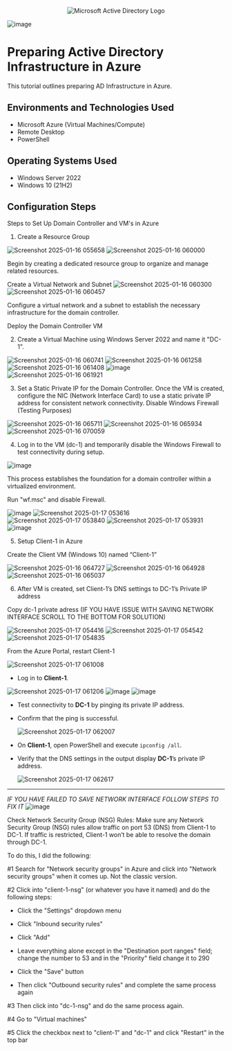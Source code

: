 <p align="center">
<img src="https://i.imgur.com/pU5A58S.png" alt="Microsoft Active Directory Logo"/>

![image](https://github.com/user-attachments/assets/ed0136be-67fc-4a03-9e83-f354841dc4c1)

</p>

<h1>Preparing Active Directory Infrastructure in Azure</h1>
This tutorial outlines preparing AD Infrastructure in Azure.<br />

<h2>Environments and Technologies Used</h2>

- Microsoft Azure (Virtual Machines/Compute)
- Remote Desktop
- PowerShell

<h2>Operating Systems Used </h2>

- Windows Server 2022
- Windows 10 (21H2)

<h2>Configuration Steps</h2>

Steps to Set Up  Domain Controller and VM's in Azure

1) Create a Resource Group

![Screenshot 2025-01-16 055658](https://github.com/user-attachments/assets/f158ca8e-5359-483c-bd46-1313dfebb8af)
![Screenshot 2025-01-16 060000](https://github.com/user-attachments/assets/6980a569-46b7-4a2a-ac05-8150f5bf45c0)

Begin by creating a dedicated resource group to organize and manage related resources.

Create a Virtual Network and Subnet
![Screenshot 2025-01-16 060300](https://github.com/user-attachments/assets/7335a377-c2b9-4869-ac26-784c8184bdca)
![Screenshot 2025-01-16 060457](https://github.com/user-attachments/assets/7895b55a-5449-4b82-a88b-290e4c9b8cbc)

Configure a virtual network and a subnet to establish the necessary infrastructure for the domain controller.

Deploy the Domain Controller VM

2) Create a Virtual Machine using Windows Server 2022 and name it "DC-1".

![Screenshot 2025-01-16 060741](https://github.com/user-attachments/assets/6e24c5c8-3e17-40a7-b6e9-378a4c5a4732)
![Screenshot 2025-01-16 061258](https://github.com/user-attachments/assets/abb23de1-a7f3-4228-b846-6c5fdfc275be)
![Screenshot 2025-01-16 061408](https://github.com/user-attachments/assets/eed0ddba-be41-426b-a266-108478558320)
![image](https://github.com/user-attachments/assets/957fea81-cc2b-4916-832f-a7129efed024)
![Screenshot 2025-01-16 061921](https://github.com/user-attachments/assets/31d9841e-74bf-4116-9b1e-1f42c9bf9e02)

3) Set a Static Private IP for the Domain Controller. Once the VM is created, configure the NIC (Network Interface Card) to use a static private IP address for consistent network connectivity.
Disable Windows Firewall (Testing Purposes)

![Screenshot 2025-01-16 065711](https://github.com/user-attachments/assets/046d9b9f-9887-4eec-9e70-0cbde65ce9a8)
![Screenshot 2025-01-16 065934](https://github.com/user-attachments/assets/968b3f8a-289d-4228-8558-d72f37806700)
![Screenshot 2025-01-16 070059](https://github.com/user-attachments/assets/3fc5b36e-0a33-4716-bedf-5c356752d9cc)


4) Log in to the VM (dc-1) and temporarily disable the Windows Firewall to test connectivity during setup.

![image](https://github.com/user-attachments/assets/b6c4e46c-7120-4c31-8278-f7f8f5d93f37)

This process establishes the foundation for a domain controller within a virtualized environment.

Run "wf.msc" and disable Firewall.

![image](https://github.com/user-attachments/assets/9bd3f8d8-5c1d-4cfb-a6b9-095417f00b4c)
![Screenshot 2025-01-17 053616](https://github.com/user-attachments/assets/397dfd32-f58e-47bb-9ce0-82c521fa46a0)
![Screenshot 2025-01-17 053840](https://github.com/user-attachments/assets/fa9ad88d-f724-45bd-a7a4-c06401efeced)
![Screenshot 2025-01-17 053931](https://github.com/user-attachments/assets/3d1c5459-0a75-451a-a35d-651c5d14328e)
![image](https://github.com/user-attachments/assets/c9d09076-2022-4a33-a47c-185520538156)

5) Setup Client-1 in Azure

Create the Client VM (Windows 10) named “Client-1”

![Screenshot 2025-01-16 064727](https://github.com/user-attachments/assets/20a678fc-9087-4d7a-8099-b6be66825b0d)
![Screenshot 2025-01-16 064928](https://github.com/user-attachments/assets/2e8de1d0-e26d-4fc9-963c-757667211cd1)
![Screenshot 2025-01-16 065037](https://github.com/user-attachments/assets/3468f51f-afb4-4c8b-9cfb-bf33d0bf3964)

6) After VM is created, set Client-1’s DNS settings to DC-1’s Private IP address

Copy dc-1 private adress (IF YOU HAVE ISSUE WITH SAVING NETWORK INTERFACE SCROLL TO THE BOTTOM FOR SOLUTION)

![Screenshot 2025-01-17 054416](https://github.com/user-attachments/assets/31e9783c-e34e-490a-aaa5-46af4d37f5fd)
![Screenshot 2025-01-17 054542](https://github.com/user-attachments/assets/4eb8ffbc-7ccd-4198-b7a2-198facc08921)
![Screenshot 2025-01-17 054835](https://github.com/user-attachments/assets/cb2924ba-97ef-4c3f-a095-224fd1f8a5fc)

From the Azure Portal, restart Client-1

![Screenshot 2025-01-17 061008](https://github.com/user-attachments/assets/0b0ac706-140d-4990-b281-ed3cd1f1112e)


- Log in to **Client-1**.
   
![Screenshot 2025-01-17 061206](https://github.com/user-attachments/assets/4d6afd85-4994-456b-a890-68cb7bbfc915)
![image](https://github.com/user-attachments/assets/119cc862-2e21-4685-8f3d-56e8e9ffbf1d)
![image](https://github.com/user-attachments/assets/9a3dae41-85da-4597-bc5b-b4ea6e36524b)

- Test connectivity to **DC-1** by pinging its private IP address.
   
- Confirm that the ping is successful.
   
   ![Screenshot 2025-01-17 062007](https://github.com/user-attachments/assets/e823d4c6-6218-491e-a940-d1ce1e2f0bc3)
   
- On **Client-1**, open PowerShell and execute `ipconfig /all`.  
- Verify that the DNS settings in the output display **DC-1**’s private IP address.
  
   ![Screenshot 2025-01-17 062617](https://github.com/user-attachments/assets/e393832d-dcfc-4e89-84f0-8cc23bb98e78)






_____________________________________________________________________________________________________________________________________________________________________________


*IF YOU HAVE FAILED TO SAVE NETWORK INTERFACE FOLLOW STEPS TO FIX IT*
![image](https://github.com/user-attachments/assets/a9bf2e83-ac88-469d-8988-ea1df86ce4ac)

 Check Network Security Group (NSG) Rules: Make sure any Network Security Group (NSG) rules allow traffic on port 53 (DNS) from Client-1 to DC-1. If traffic is restricted, Client-1 won’t be able to resolve the domain through DC-1.


To do this, I did the following:

#1 Search for "Network security groups" in Azure and click into "Network security groups" when it comes up. Not the classic version.

#2 Click into "client-1-nsg" (or whatever you have it named) and do the following steps:

- Click the "Settings" dropdown menu

- Click "Inbound security rules"

- Click "Add"

- Leave everything alone except in the "Destination port ranges" field; change the number to 53 and in the "Priority" field change it to 290

- Click the "Save" button

- Then click "Outbound security rules" and complete the same process again

#3  Then click into "dc-1-nsg" and do the same process again.

#4  Go to "Virtual machines"

#5  Click the checkbox next to "client-1" and "dc-1" and click "Restart" in the top bar
